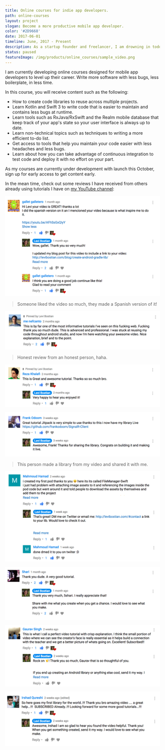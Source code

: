 ```yaml
---
title: Online courses for indie app developers.
path: online-courses
layout: project
slogan: Become a more productive mobile app developer.
color: '#2D9668'
date: 2017-06-01
timeline: June, 2017 - Present
description: As a startup founder and freelancer, I am drowning in todo list tasks. I have developed techniques and tools to write better code with less bugs in less time.
status: paused
featureImage: /img/products/online_courses/sample_video.png
---
```

I am currently developing online courses designed for mobile app developers to level up their career. Write more software with less bugs, less boilerplate, in less time.

In this course, you will receive content such as the following:

* How to create code libraries to reuse across multiple projects.
* Learn Kotlin and Swift 3 to write code that is easier to maintain and contains less bugs at runtime.
* Learn tools such as RxJava/RxSwift and the Realm mobile database that keep track of your app's state so your user interface is always up to date.
* Learn non-technical topics such as techniques to writing a more efficient to-do list.
* Get access to tools that help you maintain your code easier with less headaches and less bugs.
* Learn about how you can take advantage of continuous integration to test code and deploy it with no effort on your part.

As my courses are currently under development with launch this October, sign up for early access to get content early.

<script async id="-clp-1502" src="https://withcoach.com/landing_pages/1502/embed.js"></script>

In the mean time, check out some reviews I have received from others already using tutorials I have on [my YouTube channel](https://www.youtube.com/channel/UCX0SKfhTQTFvs9NhrQi_YlA):

![Feedback I received from an android video tutorial I created. Someone liked the video so much, they made a Spanish version of it!](/img/tutorials/gradle_android_library/feedback_5.png)
> Someone liked the video so much, they made a Spanish version of it!

![Feedback I received from an android video tutorial I created. This is by far one of the most informative tutorials on the whole web.](/img/tutorials/gradle_android_library/feedback_1.png)
> Honest review from an honest person, haha.

![Feedback I received from an iOS video tutorial I created. This is a great and awesome tutorial.](/img/tutorials/ios_library/feedback_1.png)

![Feedback I received from an android video tutorial I created. This person made a library from my video and shared it with me.](/img/tutorials/gradle_android_library/feedback_4.png)
> This person made a library from my video and shared it with me.

![Feedback I received from an iOS video tutorial I created. I created my first ios library because of you.](/img/tutorials/ios_library/feedback_2.png)

![Feedback I received from an android video tutorial I created. Thank you dude. A very good tutorial.](/img/tutorials/gradle_android_library/feedback_2.png)

![Feedback I received from an android video tutorial I created. This is what a call a perfect video tutorial.](/img/tutorials/gradle_android_library/feedback_3.png)

![Feedback I received from an iOS video tutorial I created. Thanks for the video bro. I subscribed!](/img/tutorials/ios_library/feedback_3.png)

<script async id="-clp-1502" src="https://withcoach.com/landing_pages/1502/embed.js"></script>
